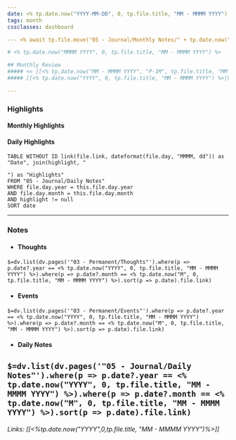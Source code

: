 ```yaml
---
date: <% tp.date.now("YYYY-MM-DD", 0, tp.file.title, "MM - MMMM YYYY") %>
tags: month
cssclasses: dashboard

--- <% await tp.file.move("05 - Journal/Monthly Notes/" + tp.date.now("YYYY", 0, tp.file.title, "MM - MMMM YYYY") + "/" + tp.file.title) %>

# <% tp.date.now("MMMM YYYY", 0, tp.file.title, "MM - MMMM YYYY") %>

## Monthly Review
##### << [[<% tp.date.now("MM - MMMM YYYY", "P-1M", tp.file.title, "MM - MMMM YYYY") %>|<% tp.date.now("MMMM YYYY", "P-1M", tp.file.title, "MMMM YYYY") %>]] - [[<% tp.date.now("MM - MMMM YYYY", "P1M", tp.file.title, "MM - MMMM YYYY") %>|<% tp.date.now("MMMM YYYY", "P1M", tp.file.title, "MMMM YYYY") %>]] >>
##### [[<% tp.date.now("YYYY", 0, tp.file.title, "MM - MMMM YYYY") %>|View <% tp.date.now("YYYY", 0, tp.file.title, "MM - MMMM YYYY") %>]]

---
```

### Highlights
#### Monthly Highlights

#### Daily Highlights
```dataview
TABLE WITHOUT ID link(file.link, dateformat(file.day, "MMMM, dd")) as "Date", join(highlight, "

") as "Highlights"
FROM "05 - Journal/Daily Notes"
WHERE file.day.year = this.file.day.year
AND file.day.month = this.file.day.month
AND highlight != null
SORT date
```
---
### Notes
- #### Thoughts
`$=dv.list(dv.pages('"03 - Permanent/Thoughts"').where(p => p.date?.year == <% tp.date.now("YYYY", 0, tp.file.title, "MM - MMMM YYYY") %>).where(p => p.date?.month == <% tp.date.now("M", 0, tp.file.title, "MM - MMMM YYYY") %>).sort(p => p.date).file.link)`
- #### Events
`$=dv.list(dv.pages('"03 - Permanent/Events"').where(p => p.date?.year == <% tp.date.now("YYYY", 0, tp.file.title, "MM - MMMM YYYY") %>).where(p => p.date?.month == <% tp.date.now("M", 0, tp.file.title, "MM - MMMM YYYY") %>).sort(p => p.date).file.link)`
- #### Daily Notes
`$=dv.list(dv.pages('"05 - Journal/Daily Notes"').where(p => p.date?.year == <% tp.date.now("YYYY", 0, tp.file.title, "MM - MMMM YYYY") %>).where(p => p.date?.month == <% tp.date.now("M", 0, tp.file.title, "MM - MMMM YYYY") %>).sort(p => p.date).file.link)`
---
###### Links: [[<%tp.date.now("YYYY",0,tp.file.title, "MM - MMMM YYYY")%>]]